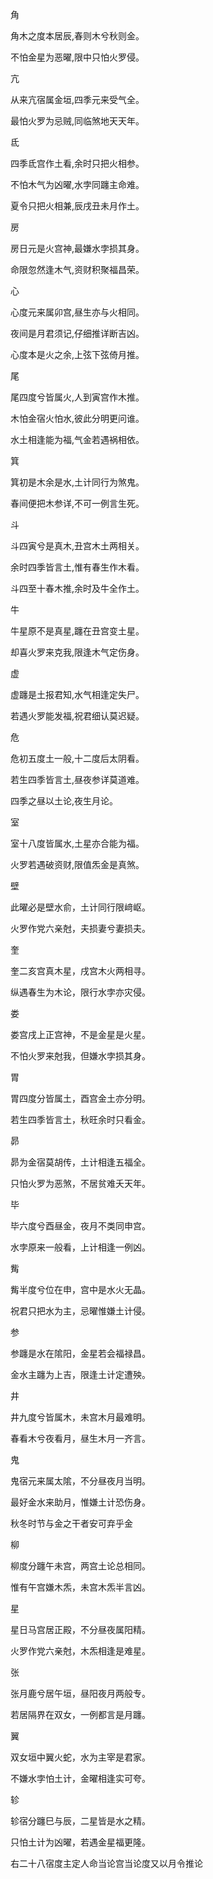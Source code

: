 角

角木之度本居辰,春则木兮秋则金。

不怕金星为恶曜,限中只怕火罗侵。

亢

从来亢宿属金垣,四季元来受气全。

最怕火罗为忌贼,同临煞地天天年。

氐

四季氐宫作土看,余时只把火相参。

不怕木气为凶曜,水孛同躔主命难。

夏令只把火相兼,辰戌丑未月作土。

房

房日元是火宫神,最嫌水孛损其身。

命限忽然逢木气,资财积聚福昌荣。

心

心度元来属卯宫,昼生亦与火相同。

夜间是月君须记,仔细推详断吉凶。

心度本是火之余,上弦下弦倚月推。

尾

尾四度兮皆属火,人到寅宫作木推。

木怕金宿火怕水,彼此分明更问谁。

水土相逢能为福,气金若遇祸相依。

箕

箕初是木余是水,土计同行为煞鬼。

春间便把木参详,不可一例言生死。

斗

斗四寅兮是真木,丑宫木土两相关。

余时四季皆言土,惟有春生作木看。

斗四至十春木推,余时及牛全作土。

牛

牛星原不是真星,躔在丑宫变土星。

却喜火罗来克我,限逢木气定伤身。

虚

虚躔是土报君知,水气相逢定失尸。

若遇火罗能发福,祝君细认莫迟疑。

危

危初五度土一般,十二度后太阴看。

若生四季皆言土,昼夜参详莫道难。

四季之昼以土论,夜生月论。

室

室十八度皆属水,土星亦合能为福。

火罗若遇破资财,限值炁金是真煞。

壁

此曜必是壁水俞，土计同行限﨑岖。

火罗作党六亲尅，夫损妻兮妻损夫。

奎

奎二亥宫真木星，戌宫木火两相寻。

纵遇春生为木论，限行水孛亦灾侵。

娄

娄宫戌上正宫神，不是金星是火星。

不怕火罗来尅我，但嫌水孛损其身。

胃

胃四度分皆属土，酉宫金土亦分明。

若生四季皆言土，秋旺余时只看金。

昴

昴为金宿莫胡传，土计相逢五福全。

只怕火罗为恶煞，不居贫难夭天年。

毕

毕六度兮酉昼金，夜月不类同申宫。

水孛原来一般看，上计相逢一例凶。

觜

觜半度兮位在申，宫中是水火无晶。

祝君只把水为主，忌曜惟嫌土计侵。

参

参躔是水在隂阳，金星若会福禄昌。

金水主躔为上吉，限逢土计定遭殃。

井

井九度兮皆属木，未宫木月最难明。

春看木兮夜看月，昼生木月一齐言。

鬼

鬼宿元来属太隂，不分昼夜月当明。

最好金水来助月，惟嫌土计恐伤身。

秋冬时节与金之干者安可弃乎金

柳

柳度分躔午未宫，两宫土论总相同。

惟有午宫嫌木炁，未宫木炁半言凶。

星

星日马宫居正殿，不分昼夜属阳精。

火罗作党六亲尅，木炁相逢是难星。

张

张月鹿兮居午垣，昼阳夜月两般专。

若居隔界在双女，一例都言是月躔。

翼

双女垣中翼火蛇，水为主宰是君家。

不嫌水孛怕土计，金曜相逢实可夸。

轸

轸宿分躔巳与辰，二星皆是水之精。

只怕土计为凶曜，若遇金星福更隆。

右二十八宿度主定人命当论宫当论度又以月令推论

